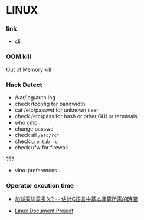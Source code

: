 # LINUX


### link
- [cli](cli.md)



### OOM kill
Out of Memory kill

### Hack Detect

- /var/log/auth.log
- check ifconfig for bandwidth
- cat /etc/passwd for unknown user
- check /etc/pass for bash or other GUI or terminals
- who cmd
- change passwd
- check all `/etc/rc*` 
- check `crontab -e`
- check ufw for firewall




???
- vino-preferences


### Operator excution time
- [加減乘除需多久? -- 估計C語言中基本運算所需的時間](http://jyunfantsai.blogspot.tw/2010/10/c.html)

- [Linux Document Project](http://tldp.org/)
